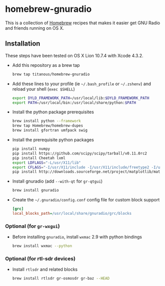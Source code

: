 # homebrew-gnuradio

This is a collection of [Homebrew](https://github.com/mxcl/homebrew) recipes
that makes it easier get GNU Radio and friends running on OS X.

## Installation

These steps have been tested on OS X Lion 10.7.4 with Xcode 4.3.2.

- Add this repository as a brew tap

  ```sh
  brew tap titanous/homebrew-gnuradio
  ```

- Add these lines to your profile (ie `~/.bash_profile` or `~/.zshenv`) and reload
  your shell (`exec $SHELL`)

  ```sh
  export DYLD_FRAMEWORK_PATH=/usr/local/lib:$DYLD_FRAMEWORK_PATH
  export PATH=/usr/local/bin:/usr/local/share/python:$PATH
  ```

- Install the python package prerequisites

  ```sh
  brew install python --framework
  brew tap Homebrew/homebrew-dupes
  brew install gfortran umfpack swig
  ```

- Install the prerequisite python packages

  ```sh
  pip install numpy
  pip install https://github.com/scipy/scipy/tarball/v0.11.0rc2
  pip install Cheetah lxml
  export LDFLAGS="-L/usr/X11/lib"
  export CFLAGS="-I/usr/X11/include -I/usr/X11/include/freetype2 -I/usr/X11/include/libpng12"
  pip install http://downloads.sourceforge.net/project/matplotlib/matplotlib/matplotlib-1.1.1/matplotlib-1.1.1.tar.gz
  ```

- Install gnuradio (add `--with-qt` for `gr-qtgui`)

  ```sh
  brew install gnuradio
  ```
- Create the `~/.gnuradio/config.conf` config file for custom block support

  ```ini
  [grc]
  local_blocks_path=/usr/local/share/gnuradio/grc/blocks
  ```

### Optional (for `gr-wxgui`)

- Before installing `gnuradio`, install `wxmac` 2.9 with python bindings

  ```sh
  brew install wxmac --python
  ```

### Optional (for rtl-sdr devices)

- Install `rtlsdr` and related blocks

  ```sh
  brew install rtlsdr gr-osmosdr gr-baz --HEAD
  ```
